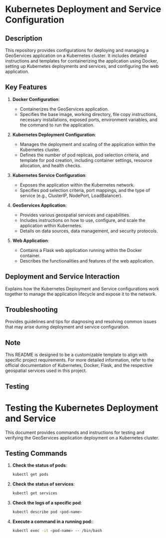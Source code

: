 # Kubernetes Deployment and Service Configuration

## Description

This repository provides configurations for deploying and managing a GeoServices application on a Kubernetes cluster. It includes detailed instructions and templates for containerizing the application using Docker, setting up Kubernetes deployments and services, and configuring the web application.

## Key Features

1. **Docker Configuration**:
   - Containerizes the GeoServices application.
   - Specifies the base image, working directory, file copy instructions, necessary installations, exposed ports, environment variables, and the command to run the application.

2. **Kubernetes Deployment Configuration**:
   - Manages the deployment and scaling of the application within the Kubernetes cluster.
   - Defines the number of pod replicas, pod selection criteria, and template for pod creation, including container settings, resource allocation, and health checks.

3. **Kubernetes Service Configuration**:
   - Exposes the application within the Kubernetes network.
   - Specifies pod selection criteria, port mappings, and the type of service (e.g., ClusterIP, NodePort, LoadBalancer).

4. **GeoServices Application**:
   - Provides various geospatial services and capabilities.
   - Includes instructions on how to use, configure, and scale the application within Kubernetes.
   - Details on data sources, data management, and security protocols.

5. **Web Application**:
   - Contains a Flask web application running within the Docker container.
   - Describes the functionalities and features of the web application.

## Deployment and Service Interaction

Explains how the Kubernetes Deployment and Service configurations work together to manage the application lifecycle and expose it to the network.

## Troubleshooting

Provides guidelines and tips for diagnosing and resolving common issues that may arise during deployment and service configuration.

## Note

This README is designed to be a customizable template to align with specific project requirements. For more detailed information, refer to the official documentation of Kubernetes, Docker, Flask, and the respective geospatial services used in this project.

## Testing

# Testing the Kubernetes Deployment and Service

This document provides commands and instructions for testing and verifying the GeoServices application deployment on a Kubernetes cluster.

## Testing Commands

1. **Check the status of pods**:
   ```sh
   kubectl get pods
2. **Check the status of services**:
   ```sh
   kubectl get services
3. **Check the logs of a specific pod**:
   ```sh
   kubectl describe pod <pod-name>
4. **Execute a command in a running pod:**:
   ```sh
   kubectl exec -it <pod-name> -- /bin/bash

